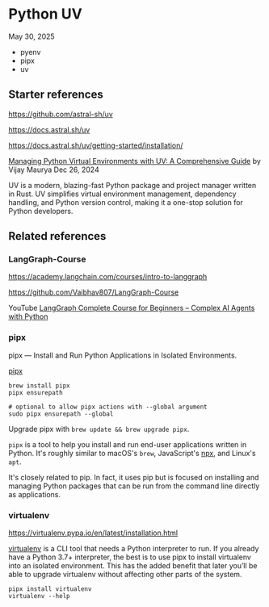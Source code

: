 Python UV
=========
May 30, 2025

- pyenv
- pipx
- uv

Starter references
------------------

<https://github.com/astral-sh/uv>

<https://docs.astral.sh/uv>

<https://docs.astral.sh/uv/getting-started/installation/>

[Managing Python Virtual Environments with UV: A Comprehensive Guide](
https://medium.com/@vkmauryavk/managing-python-virtual-environments-with-uv-a-comprehensive-guide-ac74d3ad8dff
) by Vijay Maurya Dec 26, 2024

UV is a modern, blazing-fast Python package and project manager written in Rust.
UV simplifies virtual environment management, dependency handling, and Python
version control, making it a one-stop solution for Python developers.


Related references
------------------

### LangGraph-Course

<https://academy.langchain.com/courses/intro-to-langgraph>

<https://github.com/Vaibhav807/LangGraph-Course>

YouTube
[LangGraph Complete Course for Beginners – Complex AI Agents with Python](
https://www.youtube.com/watch?v=jGg_1h0qzaM)

### pipx

pipx — Install and Run Python Applications in Isolated Environments.

[pipx](https://pypi.org/project/pipx/)

```shell
brew install pipx
pipx ensurepath

# optional to allow pipx actions with --global argument
sudo pipx ensurepath --global
```

Upgrade pipx with `brew update && brew upgrade pipx`.

`pipx` is a tool to help you install and run end-user applications written in
Python. It's roughly similar to macOS's `brew`, JavaScript's [npx](
https://medium.com/@maybekatz/introducing-npx-an-npm-package-runner-55f7d4bd282b
), and Linux's `apt`.

It's closely related to pip. In fact, it uses pip but is focused on installing
and managing Python packages that can be run from the command line directly as
applications.

### virtualenv

<https://virtualenv.pypa.io/en/latest/installation.html>

[virtualenv](
https://pypi.org/project/virtualenv/
) is a CLI tool that needs a Python interpreter to run. If you already have a
Python 3.7+ interpreter, the best is to use pipx to install virtualenv into an
isolated environment. This has the added benefit that later you’ll be able to
upgrade virtualenv without affecting other parts of the system.
```shell
pipx install virtualenv
virtualenv --help
```